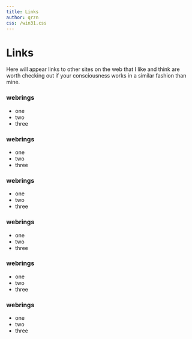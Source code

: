 ```yaml
---
title: Links
author: qrzn
css: /win31.css
---
```


# Links 

Here will appear links to other sites on the web that I like and think are worth checking out if your consciousness works in a similar fashion than mine.

### webrings

* one
* two
* three

### webrings

* one
* two
* three

### webrings

* one
* two
* three

### webrings

* one
* two
* three

### webrings

* one
* two
* three

### webrings

* one
* two
* three

